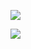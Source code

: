 ![](https://cdn-mineru.openxlab.org.cn/result/2025-07-27/26ec8c02-599c-4b79-9876-e092d6287e02/e24fe241ddfb5ce5abf88a8a439798b3082c5b2dce86ee0042c7c7937bf75713.jpg)  

![](https://cdn-mineru.openxlab.org.cn/result/2025-07-27/26ec8c02-599c-4b79-9876-e092d6287e02/56af13f0f7e4698c901561f87f10f8dffa8fb2d961367aec417ac1fce47d2d51.jpg)